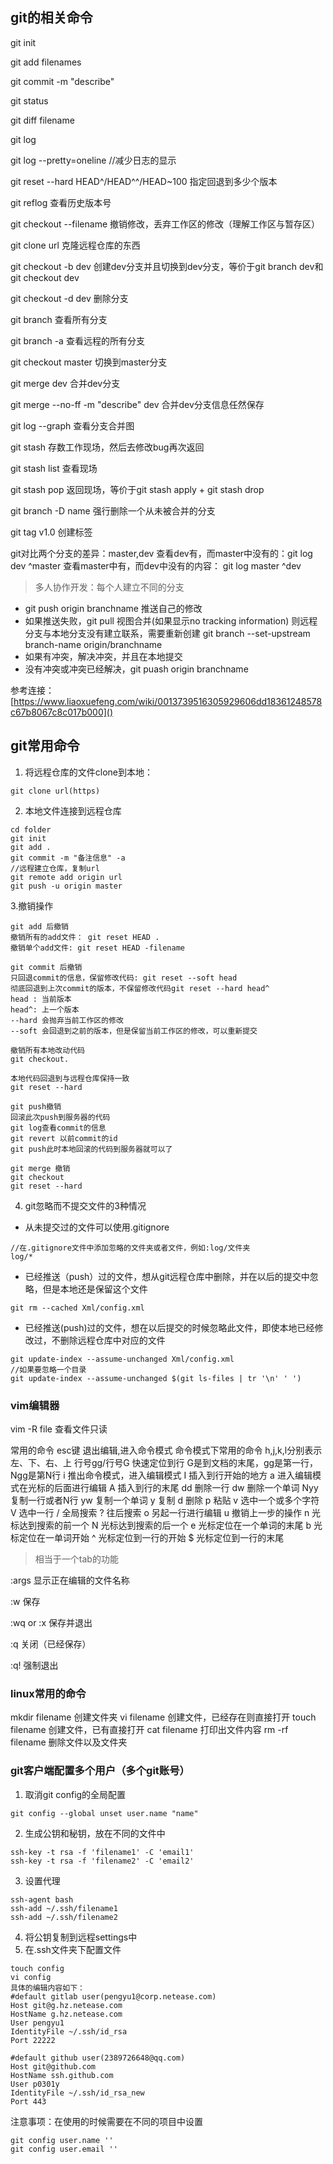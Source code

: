 ## git的相关命令
git init

git add filenames

git commit -m "describe"

git status

git diff filename

git log

git log --pretty=oneline  //减少日志的显示

git reset --hard HEAD^/HEAD^^/HEAD~100  指定回退到多少个版本

git reflog  查看历史版本号

git checkout --filename  撤销修改，丢弃工作区的修改（理解工作区与暂存区）

git clone url   克隆远程仓库的东西

git checkout -b dev  创建dev分支并且切换到dev分支，等价于git branch dev和git checkout dev

git checkout -d dev  删除分支

git branch 查看所有分支

git branch -a 查看远程的所有分支

git checkout master 切换到master分支

git merge dev 合并dev分支

git merge --no-ff -m "describe" dev 合并dev分支信息任然保存

git log --graph  查看分支合并图

git stash  存数工作现场，然后去修改bug再次返回

git stash list  查看现场

git stash pop  返回现场，等价于git stash apply + git stash drop

git branch -D name  强行删除一个从未被合并的分支

git tag v1.0  创建标签

git对比两个分支的差异：master,dev
查看dev有，而master中没有的：git log dev ^master
查看master中有，而dev中没有的内容： git log master ^dev
> 多人协作开发：每个人建立不同的分支
* git push origin branchname  推送自己的修改
* 如果推送失败，git pull 视图合并(如果显示no tracking information)
则远程分支与本地分支没有建立联系，需要重新创建
git branch --set-upstream branch-name origin/branchname
* 如果有冲突，解决冲突，并且在本地提交
* 没有冲突或冲突已经解决，git puash origin branchname

参考连接： [https://www.liaoxuefeng.com/wiki/0013739516305929606dd18361248578c67b8067c8c017b000]()
## git常用命令
1. 将远程仓库的文件clone到本地：
```
git clone url(https)
```
2. 本地文件连接到远程仓库
```
cd folder
git init
git add .
git commit -m "备注信息" -a
//远程建立仓库，复制url
git remote add origin url
git push -u origin master
```
3.撤销操作
```
git add 后撤销
撤销所有的add文件： git reset HEAD .
撤销单个add文件: git reset HEAD -filename

git commit 后撤销
只回退commit的信息，保留修改代码: git reset --soft head
彻底回退到上次commit的版本，不保留修改代码git reset --hard head^
head : 当前版本
head^: 上一个版本
--hard 会抛弃当前工作区的修改
--soft 会回退到之前的版本，但是保留当前工作区的修改，可以重新提交

撤销所有本地改动代码
git checkout.

本地代码回退到与远程仓库保持一致
git reset --hard

git push撤销
回滚此次push到服务器的代码
git log查看commit的信息
git revert 以前commit的id
git push此时本地回滚的代码到服务器就可以了

git merge 撤销
git checkout
git reset --hard
```
4. git忽略而不提交文件的3种情况
- 从未提交过的文件可以使用.gitignore
```
//在.gitignore文件中添加忽略的文件夹或者文件，例如:log/文件夹
log/*
```
- 已经推送（push）过的文件，想从git远程仓库中删除，并在以后的提交中忽略，但是本地还是保留这个文件
```
git rm --cached Xml/config.xml
```
- 已经推送(push)过的文件，想在以后提交的时候忽略此文件，即使本地已经修改过，不删除远程仓库中对应的文件
```
git update-index --assume-unchanged Xml/config.xml
//如果要忽略一个目录
git update-index --assume-unchanged $(git ls-files | tr '\n' ' ')
```

### vim编辑器
vim -R file 查看文件只读

常用的命令
esc键 退出编辑,进入命令模式
命令模式下常用的命令
h,j,k,l分别表示左、下、右、上
行号gg/行号G 快速定位到行  G是到文档的末尾，gg是第一行，Ngg是第N行
i 推出命令模式，进入编辑模式
I 插入到行开始的地方
a 进入编辑模式在光标的后面进行编辑
A 插入到行的末尾
dd 删除一行
dw 删除一个单词
Nyy 复制一行或者N行
yw 复制一个单词
y 复制
d 删除
p 粘贴
v 选中一个或多个字符
V 选中一行 
/ 全局搜索
? 往后搜索
o 另起一行进行编辑
u 撤销上一步的操作
n 光标达到搜索的前一个
N 光标达到搜索的后一个
e 光标定位在一个单词的末尾
b 光标定位在一单词开始
^ 光标定位到一行的开始
$ 光标定位到一行的末尾
> 相当于一个tab的功能

:args 显示正在编辑的文件名称

:w 保存

:wq or :x 保存并退出

:q 关闭（已经保存）

:q!  强制退出



### linux常用的命令
mkdir filename 创建文件夹
vi filename  创建文件，已经存在则直接打开
touch filename 创建文件，已有直接打开
cat filename 打印出文件内容
rm -rf filename 删除文件以及文件夹

### git客户端配置多个用户（多个git账号）
1. 取消git config的全局配置
```$xslt
git config --global unset user.name "name"
```
2. 生成公钥和秘钥，放在不同的文件中
```$xslt
ssh-key -t rsa -f 'filename1' -C 'email1'
ssh-key -t rsa -f 'filename2' -C 'email2'
```
3. 设置代理
```$xslt
ssh-agent bash
ssh-add ~/.ssh/filename1
ssh-add ~/.ssh/filename2
```
4. 将公钥复制到远程settings中
5. 在.ssh文件夹下配置文件
```
touch config
vi config
具体的编辑内容如下：
#default gitlab user(pengyu1@corp.netease.com)
Host git@g.hz.netease.com
HostName g.hz.netease.com
User pengyu1
IdentityFile ~/.ssh/id_rsa
Port 22222

#default github user(2389726648@qq.com)
Host git@github.com
HostName ssh.github.com
User p0301y
IdentityFile ~/.ssh/id_rsa_new
Port 443
```
注意事项：在使用的时候需要在不同的项目中设置
```$xslt
git config user.name ''
git config user.email ''
```


